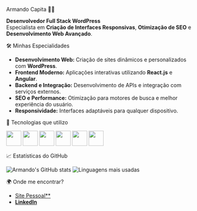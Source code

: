  Armando Capita 👨‍💻

**Desenvolvedor Full Stack WordPress**  
Especialista em **Criação de Interfaces Responsivas**, **Otimização de SEO** e **Desenvolvimento Web Avançado**.


 🛠️ Minhas Especialidades

- **Desenvolvimento Web:** Criação de sites dinâmicos e personalizados com **WordPress**.
- **Frontend Moderno:** Aplicações interativas utilizando **React.js** e **Angular**.
- **Backend e Integração:** Desenvolvimento de APIs e integração com serviços externos.
- **SEO e Performance:** Otimização para motores de busca e melhor experiência do usuário.
- **Responsividade:** Interfaces adaptáveis para qualquer dispositivo.


🌟 Tecnologias que utilizo

<div>
  <img src="https://cdn.jsdelivr.net/gh/devicons/devicon/icons/react/react-original.svg" width="40px"/>
  <img src="https://cdn.jsdelivr.net/gh/devicons/devicon/icons/angularjs/angularjs-original.svg" width="40px"/>
  <img src="https://cdn.jsdelivr.net/gh/devicons/devicon/icons/wordpress/wordpress-original.svg" width="40px"/>
  <img src="https://cdn.jsdelivr.net/gh/devicons/devicon/icons/html5/html5-original.svg" width="40px"/>
  <img src="https://cdn.jsdelivr.net/gh/devicons/devicon/icons/css3/css3-original.svg" width="40px"/>
  <img src="https://cdn.jsdelivr.net/gh/devicons/devicon/icons/javascript/javascript-original.svg" width="40px"/>
</div>


 📈 Estatísticas do GitHub

![Armando's GitHub stats](https://github-readme-stats.vercel.app/api?username=Armandomateus41&show_icons=true&theme=dark)
![Linguagens mais usadas](https://github-readme-stats.vercel.app/api/top-langs/?username=Armandomateus41&layout=compact&theme=dark)


🌍 Onde me encontrar?

- [Site Pessoal**](https://armandomateus.com)  
- [**LinkedIn**](https://www.linkedin.com/in/armando-capita)  
